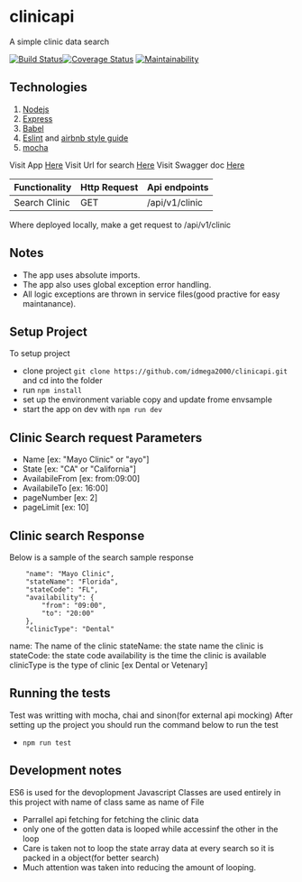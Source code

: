 # clinicapi
A simple clinic data search


[![Build Status](https://travis-ci.org/idmega2000/clinicapi.svg?branch=dev)](https://travis-ci.org/idmega2000/clinicapi)[![Coverage Status](https://coveralls.io/repos/github/idmega2000/clinicapi/badge.svg?branch=dev)](https://coveralls.io/github/idmega2000/clinicapi?branch=dev) [![Maintainability](https://api.codeclimate.com/v1/badges/47a5e77af394185999b5/maintainability)](https://codeclimate.com/github/idmega2000/clinicapi/maintainability)


## Technologies
1. [Nodejs](https://nodejs.org/en/)
2. [Express](https://expressjs.com/)
4. [Babel](https://babeljs.io/)
5. [Eslint](https://eslint.org/) and [airbnb style guide](https://github.com/airbnb/javascript)
6. [mocha](https://mochajs.org)



Visit App [Here](https://clientapi-search.herokuapp.com/)
Visit Url for search [Here](https://clientapi-search.herokuapp.com/api/v1/clinic)
Visit Swagger doc [Here](https://clientapi-search.herokuapp.com/docs)

|  Functionality     |Http Request   | Api endpoints    |
|  -------------     | ------------- | ---------------- |
| Search Clinic | GET           | /api/v1/clinic         |



Where deployed locally, make a get request to /api/v1/clinic
## Notes

- The app uses absolute imports.
- The app also uses global exception error handling.
- All logic exceptions are thrown in service files(good practive for easy maintanance).

## Setup Project
To setup project
- clone project `git clone https://github.com/idmega2000/clinicapi.git` and cd into the folder
- run `npm install`
- set up the environment variable copy and update frome envsample
- start the app on dev with `npm run dev`

## Clinic Search request Parameters
- Name [ex: "Mayo Clinic" or "ayo"]
- State [ex: "CA" or "California"]
- AvailabileFrom [ex: from:09:00]
- AvailabileTo [ex: 16:00]
- pageNumber [ex: 2]
- pageLimit [ex: 10]


## Clinic search Response
Below is a sample of the search
sample response
```
    "name": "Mayo Clinic",
    "stateName": "Florida",
    "stateCode": "FL",
    "availability": {
        "from": "09:00",
        "to": "20:00"
    },
    "clinicType": "Dental"
```

name: The name of the clinic
stateName: the state name the clinic is
stateCode: the state code 
availability is the time the clinic is available
clinicType is the type of clinic [ex Dental or Vetenary]


## Running the tests
​Test was writting with mocha, chai and sinon(for external api mocking)
After setting up the project you should run the command below to run the test
- `npm run test`

## Development notes
ES6 is used for the devoplopment
Javascript Classes are used entirely in this project with name of class same as name of File

- Parrallel api fetching for fetching the clinic data
- only one of the gotten data is looped while accessinf the other in the loop
- Care is taken not to loop the state array data at every search so it is packed in a object(for better search)
- Much attention was taken into reducing the amount of looping.
